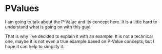 # PValues
I am going to talk about the P-Value and its concept here. It is a little hard to understand what is going on with this guy! 

That is why I've decided to explain it with an example. It is not a technical one, maybe it is not even a true example based on P-Value concepts, but I hope it can help to simplify it.  
